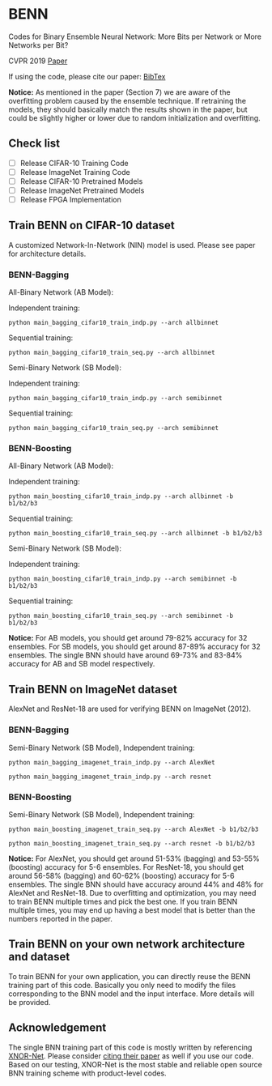 # BENN
Codes for Binary Ensemble Neural Network: More Bits per Network or More Networks per Bit?

CVPR 2019 [Paper](http://openaccess.thecvf.com/content_CVPR_2019/papers/Zhu_Binary_Ensemble_Neural_Network_More_Bits_per_Network_or_More_CVPR_2019_paper.pdf)

If using the code, please cite our paper: [BibTex](https://scholar.googleusercontent.com/scholar.bib?q=info:H6FM7lSqW_EJ:scholar.google.com/&output=citation&scisdr=CgVN_q1kELej_P-D-dE:AAGBfm0AAAAAXSKG4dFrBBn2csdOlj4BwHlxi6htCY4M&scisig=AAGBfm0AAAAAXSKG4WJt5ECQOvH5NEru1ApeOvNgHKXL&scisf=4&ct=citation&cd=-1&hl=en)

**Notice:** As mentioned in the paper (Section 7) we are aware of the overfitting problem caused by the ensemble technique. If retraining the models, they should basically match the results shown in the paper, but could be slightly higher or lower due to random initialization and overfitting.

## Check list

- [ ] Release CIFAR-10 Training Code
- [ ] Release ImageNet Training Code
- [ ] Release CIFAR-10 Pretrained Models
- [ ] Release ImageNet Pretrained Models
- [ ] Release FPGA Implementation

## Train BENN on CIFAR-10 dataset

A customized Network-In-Network (NIN) model is used. Please see paper for architecture details.

### BENN-Bagging

All-Binary Network (AB Model):
    
Independent training:

`python main_bagging_cifar10_train_indp.py --arch allbinnet`

Sequential training:

`python main_bagging_cifar10_train_seq.py --arch allbinnet`

Semi-Binary Network (SB Model):

Independent training:

`python main_bagging_cifar10_train_indp.py --arch semibinnet`

Sequential training:

`python main_bagging_cifar10_train_seq.py --arch semibinnet`


### BENN-Boosting

All-Binary Network (AB Model):
    
Independent training:

`python main_boosting_cifar10_train_indp.py --arch allbinnet -b b1/b2/b3`

Sequential training:

`python main_boosting_cifar10_train_seq.py --arch allbinnet -b b1/b2/b3`

Semi-Binary Network (SB Model):

Independent training:

`python main_boosting_cifar10_train_indp.py --arch semibinnet -b b1/b2/b3`

Sequential training:

`python main_boosting_cifar10_train_seq.py --arch semibinnet -b b1/b2/b3`

**Notice:** For AB models, you should get around 79-82% accuracy for 32 ensembles. For SB models, you should get around 87-89% accuracy for 32 ensembles. The single BNN should have around 69-73% and 83-84% accuracy
for AB and SB model respectively.


## Train BENN on ImageNet dataset

AlexNet and ResNet-18 are used for verifying BENN on ImageNet (2012).

### BENN-Bagging

Semi-Binary Network (SB Model), Independent training:

`python main_bagging_imagenet_train_indp.py --arch AlexNet`

`python main_bagging_imagenet_train_indp.py --arch resnet`


### BENN-Boosting

Semi-Binary Network (SB Model), Independent training:

`python main_boosting_imagenet_train_seq.py --arch AlexNet -b b1/b2/b3`

`python main_boosting_imagenet_train_seq.py --arch resnet -b b1/b2/b3`

**Notice:** For AlexNet, you should get around 51-53% (bagging) and 53-55% (boosting) accuracy for 5-6 ensembles. For ResNet-18, you should get around 56-58% (bagging) and 60-62% (boosting) accuracy for 5-6 ensembles. The single BNN 
should have accuracy around 44% and 48% for AlexNet and ResNet-18. Due to overfitting and optimization, you may need to train BENN multiple times and pick the best one. If you
train BENN multiple times, you may end up having a best model that is better than the numbers reported in the paper.


## Train BENN on your own network architecture and dataset

To train BENN for your own application, you can directly reuse the BENN training part of this code. Basically you
only need to modify the files corresponding to the BNN model and the input interface. More details will be provided.

## Acknowledgement

The single BNN training part of this code is mostly written by referencing [XNOR-Net](https://arxiv.org/abs/1603.05279). Please consider [citing their paper](https://scholar.googleusercontent.com/scholar.bib?q=info:WStSMAPbnawJ:scholar.google.com/&output=citation&scisdr=CgVN_q1kELej_P-d1oU:AAGBfm0AAAAAXSKYzoUpovtkWoXctc7iVDRMS5U2jkmW&scisig=AAGBfm0AAAAAXSKYzkcmxr9_bLKq7iM5W1gmMwLCMKuy&scisf=4&ct=citation&cd=-1&hl=en) as well if you 
use our code. Based on our testing, XNOR-Net is the most stable and reliable open source BNN training scheme with product-level codes.